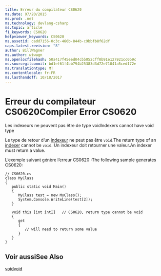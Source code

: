 ```yaml
---
title: Erreur du compilateur CS0620
ms.date: 07/20/2015
ms.prod: .net
ms.technology: devlang-csharp
ms.topic: article
f1_keywords: CS0620
helpviewer_keywords: CS0620
ms.assetid: cadd7156-0c3c-460b-844b-c9bbfb8f62df
caps.latest.revision: "8"
author: BillWagner
ms.author: wiwagn
ms.openlocfilehash: 50a417f45eed04cbb052cff0b91e127921cc0b9c
ms.sourcegitcommit: bd1ef61f4bb794b25383d3d72e71041a5ced172e
ms.translationtype: MT
ms.contentlocale: fr-FR
ms.lasthandoff: 10/18/2017
---
```

# <a name="compiler-error-cs0620"></a><span data-ttu-id="fdef0-102">Erreur du compilateur CS0620</span><span class="sxs-lookup"><span data-stu-id="fdef0-102">Compiler Error CS0620</span></span>
<span data-ttu-id="fdef0-103">Les indexeurs ne peuvent pas être de type void</span><span class="sxs-lookup"><span data-stu-id="fdef0-103">Indexers cannot have void type</span></span>  
  
 <span data-ttu-id="fdef0-104">Le type de retour d’un [indexeur](../../csharp/programming-guide/indexers/index.md) ne peut pas être `void`.</span><span class="sxs-lookup"><span data-stu-id="fdef0-104">The return type of an [indexer](../../csharp/programming-guide/indexers/index.md) cannot be `void`.</span></span> <span data-ttu-id="fdef0-105">Un indexeur doit retourner une valeur.</span><span class="sxs-lookup"><span data-stu-id="fdef0-105">An indexer must return a value.</span></span>  
  
 <span data-ttu-id="fdef0-106">L’exemple suivant génère l’erreur CS0620 :</span><span class="sxs-lookup"><span data-stu-id="fdef0-106">The following sample generates CS0620:</span></span>  
  
```  
// CS0620.cs  
class MyClass  
{  
   public static void Main()  
   {  
      MyClass test = new MyClass();  
      System.Console.WriteLine(test[2]);  
   }  
  
   void this [int intI]   // CS0620, return type cannot be void  
   {  
      get  
      {  
         // will need to return some value  
      }  
   }  
}  
```  
  
## <a name="see-also"></a><span data-ttu-id="fdef0-107">Voir aussi</span><span class="sxs-lookup"><span data-stu-id="fdef0-107">See Also</span></span>  
 [<span data-ttu-id="fdef0-108">void</span><span class="sxs-lookup"><span data-stu-id="fdef0-108">void</span></span>](../../csharp/language-reference/keywords/void.md)
